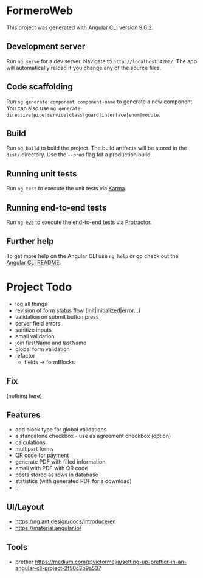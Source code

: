 # FormeroWeb

This project was generated with [Angular CLI](https://github.com/angular/angular-cli) version 9.0.2.

## Development server

Run `ng serve` for a dev server. Navigate to `http://localhost:4200/`. The app will automatically reload if you change any of the source files.

## Code scaffolding

Run `ng generate component component-name` to generate a new component. You can also use `ng generate directive|pipe|service|class|guard|interface|enum|module`.

## Build

Run `ng build` to build the project. The build artifacts will be stored in the `dist/` directory. Use the `--prod` flag for a production build.

## Running unit tests

Run `ng test` to execute the unit tests via [Karma](https://karma-runner.github.io).

## Running end-to-end tests

Run `ng e2e` to execute the end-to-end tests via [Protractor](http://www.protractortest.org/).

## Further help

To get more help on the Angular CLI use `ng help` or go check out the [Angular CLI README](https://github.com/angular/angular-cli/blob/master/README.md).

# Project Todo
* log all things
* revision of form status flow (init|initialized|error...)
* validation on submit button press
* server field errors
* sanitize inputs
* email validation
* join firstName and lastName 
* global form validation
* refactor
    - fields -> formBlocks

## Fix
(nothing here)

## Features
* add block type for global validations
* a standalone checkbox - use as agreement checkbox (option)
* calculations
* multipart forms
* QR code for payment
* generate PDF with filled information
* email with PDF with QR code
* posts stored as rows in database
* statistics (with generated PDF for a download)
* ...

## UI/Layout
* https://ng.ant.design/docs/introduce/en
* https://material.angular.io/

## Tools
* prettier https://medium.com/@victormejia/setting-up-prettier-in-an-angular-cli-project-2f50c3b9a537